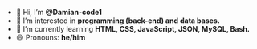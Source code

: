 - 👋 Hi, I’m **@Damian-code1**
- 👀 I’m interested in **programming (back-end) and data bases.**
- 🌱 I’m currently learning **HTML, CSS, JavaScript, JSON, MySQL, Bash.**
- 😄 Pronouns: **he/him**

<!---
Damian-code1/Damian-code1 is a ✨ special ✨ repository because its `README.md` (this file) appears on your GitHub profile.
You can click the Preview link to take a look at your changes.
--->
